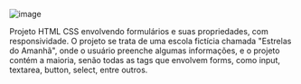 ![image](https://github.com/user-attachments/assets/ce940e0b-77b2-4ea5-9d5f-7c7bb7439317)

Projeto HTML CSS envolvendo formulários e suas propriedades, com responsividade. O projeto se trata de uma escola fictícia chamada "Estrelas do Amanhã", onde o usuário preenche algumas informações, e o projeto contém a maioria, senão todas
as tags que envolvem forms, como input, textarea, button, select, entre outros.
